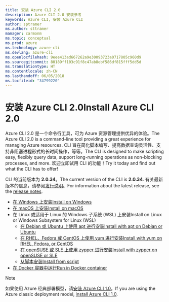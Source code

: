 ```yaml
---
title: 安装 Azure CLI 2.0
description: Azure CLI 2.0 安装参考
keywords: Azure CLI, 安装 Azure CLI
author: sptramer
ms.author: sttramer
manager: carmonm
ms.topic: conceptual
ms.prod: azure
ms.technology: azure-cli
ms.devlang: azure-cli
ms.openlocfilehash: 9eee413ad667262a9e30093723a0717805c960d9
ms.sourcegitcommit: 80189ff103c91f8c47ab8ebf586df815fff5dd5d
ms.translationtype: HT
ms.contentlocale: zh-CN
ms.lasthandoff: 06/05/2018
ms.locfileid: "34799220"
---
```

# <a name="install-azure-cli-20"></a><span data-ttu-id="cdce0-104">安装 Azure CLI 2.0</span><span class="sxs-lookup"><span data-stu-id="cdce0-104">Install Azure CLI 2.0</span></span>

<span data-ttu-id="cdce0-105">Azure CLI 2.0 是一个命令行工具，可为 Azure 资源管理提供优异的体验。</span><span class="sxs-lookup"><span data-stu-id="cdce0-105">The Azure CLI 2.0 is a command-line tool providing a great experience for managing Azure resources.</span></span> <span data-ttu-id="cdce0-106">CLI 旨在简化脚本编写、提高数据查询灵活性、支持非阻塞进程形式的长时间操作，等等。</span><span class="sxs-lookup"><span data-stu-id="cdce0-106">The CLI is designed to make scripting easy, flexibly query data, support long-running operations as non-blocking processes, and more.</span></span> <span data-ttu-id="cdce0-107">欢迎立即试用 CLI 的功能！</span><span class="sxs-lookup"><span data-stu-id="cdce0-107">Try it today and find out what the CLI has to offer!</span></span>

<span data-ttu-id="cdce0-108">CLI 的当前版本为 __2.0.34__。</span><span class="sxs-lookup"><span data-stu-id="cdce0-108">The current version of the CLI is __2.0.34__.</span></span> <span data-ttu-id="cdce0-109">有关最新版本的信息，请参阅[发行说明](release-notes-azure-cli.md)。</span><span class="sxs-lookup"><span data-stu-id="cdce0-109">For information about the latest release, see the [release notes](release-notes-azure-cli.md).</span></span>

* [<span data-ttu-id="cdce0-110">在 Windows 上安装</span><span class="sxs-lookup"><span data-stu-id="cdce0-110">Install on Windows</span></span>](install-azure-cli-windows.md)
* [<span data-ttu-id="cdce0-111">在 macOS 上安装</span><span class="sxs-lookup"><span data-stu-id="cdce0-111">Install on macOS</span></span>](install-azure-cli-macos.md)
* <span data-ttu-id="cdce0-112">在 Linux 或适用于 Linux 的 Windows 子系统 (WSL) 上安装</span><span class="sxs-lookup"><span data-stu-id="cdce0-112">Install on Linux or Windows Subsystem for Linux (WSL)</span></span>
  * [<span data-ttu-id="cdce0-113">在 Debian 或 Ubuntu 上使用 apt 进行安装</span><span class="sxs-lookup"><span data-stu-id="cdce0-113">Install with apt on Debian or Ubuntu</span></span>](install-azure-cli-apt.md)
  * [<span data-ttu-id="cdce0-114">在 RHEL、Fedora 或 CentOS 上使用 yum 进行安装</span><span class="sxs-lookup"><span data-stu-id="cdce0-114">Install with yum on RHEL, Fedora, or CentOS </span></span>](install-azure-cli-yum.md)
  * [<span data-ttu-id="cdce0-115">在 openSUSE 或 SLE 上使用 zypper 进行安装</span><span class="sxs-lookup"><span data-stu-id="cdce0-115">Install with zypper on openSUSE or SLE </span></span>](install-azure-cli-zypper.md)
  * [<span data-ttu-id="cdce0-116">从脚本安装</span><span class="sxs-lookup"><span data-stu-id="cdce0-116">Install from script</span></span>](install-azure-cli-linux.md)
* [<span data-ttu-id="cdce0-117">在 Docker 容器中运行</span><span class="sxs-lookup"><span data-stu-id="cdce0-117">Run in Docker container</span></span>](run-azure-cli-docker.md)

> [!NOTE]
> <span data-ttu-id="cdce0-118">如果使用 Azure 经典部署模型，请[安装 Azure CLI 1.0](install-cli-version-1.0.md)。</span><span class="sxs-lookup"><span data-stu-id="cdce0-118">If you are using the Azure classic deployment model, [install Azure CLI 1.0](install-cli-version-1.0.md).</span></span>

